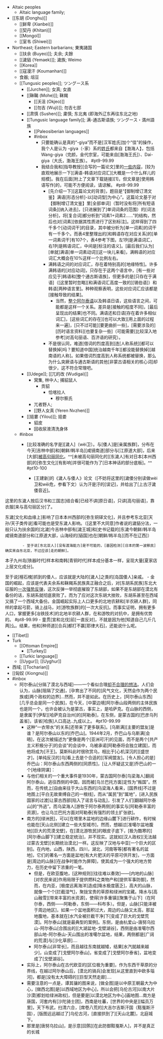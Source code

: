 - Altaic peoples
    - Altaic language family; 
- [[东胡 (Donghu)]]
    - [[鲜卑 (Xianbei)]]
    - [[契丹 (Khitan)]]
    - [[Mongol]]
    - [[室韦 (Shiwei)]]
- Northeast; Eastern barbarians; 東夷諸国
    - [[扶余 (Buyeo)]]; 夫余; 夫餘
    - [[濊貊 (Yemaek)]]; 濊族; Weimo
    - [[Korea]]
    - [[寇漫汗 (Koumanhan)]]
    - 食器; 俎豆
    - [[Tungusic peoples]]; ツングース系
        - [[Jurchen]]; 女真; 女直
        - [[靺鞨 (Mohe)]]; 靺羯
            - [[沃沮 (Okjeo)]]
            - [[勿吉 (Wuji)]]; 勿吉七部
        - [[肃慎 (Sushen)]]; 粛慎; 东北夷 (即海外辽东再往东北之地)
        - [[Tungusic language family]]; 满-通古斯语族; ツングース・満州語族
            - [[Paleosiberian languages]]
            - #inbox
                - 只要能确认是真的“-giya”而不是[汉军姓氏]加个“佳”的操作，我个人是认为 -giya（-家）系的[姓氏](https://www.zhihu.com/question/292508205/answer/2228899244)都来自【渤海人】，包括 Wang-giya（完颜，金代宗室，可能来自[渤海王氏]）、Dai-giya（大氏，渤海王族）。 #pt9-99.99
                - 我结合我和[指导教授][合写的一篇论文]里的[一些内容](https://www.zhihu.com/question/357588341/answer/2115959074)，[较为直观地展示一下][满语-韩语对应词汇][大概是一个什么样儿的规模]。我在后面[附上了文章下载链接][1]，但文章是[使用韩语写作]的，可能不方便阅读，请谅解。 #pt8-99.99
                    - [先介绍一下][这篇论文的背景]，题目是“【御制增订清文鉴】满语[形态分析]-以[动词型]为中心”。这篇论文基于对【御制增订清文鉴】里[全部单词]（暂时没有将[所有短语词条][纳入进去]，[只进展到了]单词词条的范围）的[词法分析]，将[复合词]都分析到“词素1+词素2……”的结构，然后也对[词素][依据其性质进行了区别标注]。这样得到了四千多个[动词词干]的目录，其中被分析为[单一词素]的词干有一千多个。而表4里整理出的[和韩语存在对应关系]的[单一词素词干]有107个，表4参考下图，左1列是满语词汇，右1列是韩语词汇，中间是[标注的语义]。[最后我们认为][单就]满语[单一词素动词][这一块儿来看]，满韩语的对应词汇大概会在10%这样一个比例左右。
                    - 满韩语之间的对应词汇，存在着特别高的[地缘特性]。许多满韩语的[对应动词]，只存在于这两个语言中，[有一些对应见于]韩语和[整个通古斯语族]，但更多的是[只存在于满语]（[这里暂时忽略][和满语词汇高度一致的][锡伯语]）和韩语[两种语言里]。种种观察表明，这些对应词汇应该都是[接触导致的结果]。
                        - 当然，[整个阿尔泰语](((rTrj3BNWX)))以及韩语日语，这些语言之间，可能都是这样一个关系。差异是[接触的程度不同]，[最后呈现出的结果]也不同。满语还和日语[存在着许多相似词汇]，[这些词汇的存在][也可以大致][用上面的过程来一遍]，[只不过可能][要更曲折一些]，[需要涉及的][历时语言资料][也要复杂一些]（可能需要[比较深入地参考]对高句丽语、百济语的研究）。
                    - 不是很认同，难道[借词的烈度高到]连[人称系统][都可以替换掉]吗？要知道中国[统治越南千年][都没能替换掉][越南语的人称]。如果借词烈度高到人称系统都被替换，那么为什么突厥语与通古斯语的其他[非蒙古语相关的核心词]却很少，这不符合常理吧。
        - [[Udege]]; [[兀的改 (Wudigai)]]
            - 窝集, 林中人; 捕貂鼠人
                - 贡貂
                    - 恰喀拉人
                        - 穆尔察氏
            - 兀者野人;
            - [[野人女真 (Yeren Nvzhen)]]
        - [[挹婁 (Yilou)]]; 挹娄
            - 貂皮
            - 回收尿液清洗身体
    - #inbox
        - [比较准确的名字是][濊人]（wèi卫）。与[倭人]是[亲属族群]，分布在今天[吉林中部]和[朝鲜/韩半岛][咸镜南道]部分与[江原道大部]，后来[大部][被高句丽同化](https://www.zhihu.com/question/435064426/answer/2200081817)。^^[未被高句丽同化的][东濊人]有对日本[本州西部]的[弥生文化][有影响]并很可能作为了[日本神话的部分底板]。^^ #pt10-100


            - [王建新]的《濊人与倭人》论文（[不妨将这里的]濊倭分别读做wèi卫和wēi危，参看下文）认为汗是汙的[误记]，并给出了[上古汙濊倭音近]。

这里的东濊人按后汉书和三国志[结合看]已经不讲[原日语]，只讲[高句丽语]，靠衣服[来与高句丽区分]了。

东濊[文化和血缘上]影响了日本本州西部的[弥生铜铎文化]，并且参考东北亚[天孙/天子类传说]看可能也是受东濊人影响。（[这里不大同意]作者说的濊貊分法，一般只认为扶余国的[北濊]今吉林中部有[濊王城]和[史书记载的]东濊今朝鲜/韩半岛咸镜南道部分和江原道大部，山海经的[貊国]也在[朝鲜/韩半岛][而不在辽西]）

            - 至于说[东北亚人][没有渡海能力]是不可能的，[基因检测][日本的第一波移民]确实来自东北亚，不过应该[走的朝鲜]。

本子九州岛[铁器时代]样本和南韩[青铜时代]样本成分基本一样，呈现大量[夏家店上层文化成分]。

至于说[檀石槐]抓到的倭人，应该就是大陆的[濊人]之类的[岛国倭人]亲戚。
        - 金国的崛起，应该是代表夫余系和靺羯系民族真正融合之后，对[东胡系民族]东北大征服的[一次强势反弹](https://bbs.northdy.com/thread-929522-1-1.html)，这次反弹一举彻底摧毁了东胡部，如果不是东胡部在漠北有备份的话，东胡系就彻底衰败了。而为了应对这次东胡大挫败，东胡系甚至在西域又搞了一个西域大备份。金国崛起实际上人口更多的北地农耕和[半农耕人群]，同样的拿起弓箭，骑上战马，对[游牧族群]的[一次大反抗]。而事实证明，拥有更多人口，掌握更多[冶铁技术]的北地半农耕人群，在和游牧的对抗中，是拥有优势的。 #pt8-99.99
            - 童贯[宣和北伐]前[一直反对]，不就是因为他[知道自己几斤几两]么。结果，他和[种师道][合兵]都打不赢[耶律大石]，还能说什么呢。
- [[Tibet]]
- Turk
    - [[Ottoman Empire]]
        - [[Turkey]]
    - [[Turkic language]]
    - [[Uygur]]; [[Uyghur]]
- 西域; [[Tocharian]]
- [[匈奴 (Xiongnu)]]
- #inbox
    - 阿尔泰山[分隔了漠北与西域]——一个看似合理[却不合理的想法](https://www.zhihu.com/question/24501774/answer/2626638227)。人们会认为，山脉[阻隔了交通]，[孕育出了不同的]风气文化，天然会作为两个民族或[两个政权的边界]...然而，并不是如此。在历史上，[阿尔泰山东西][几乎总会是同一个民族]，在今天，[中蒙边境]阿尔泰山段两侧的主体民族也是同一个，也许会被认为是蒙古，事实上，是哈萨克。在山脉的西侧，是隶属于[伊犁][哈萨克自治州]的[阿勒泰]，在东侧，是蒙古国的[巴彦乌列盖省]，该省[哈族]人口高达..九成以上。 #pt10-99.99
        - 这种“一衣带水”的关系[还带来了更多联系]。[乌斯满][主要的盟友]是谁？是阿尔泰山以东的[乔巴山]。1944年2月，乔巴山与乌斯满[会晤]，在这次被描述为“更像是两个[亚洲可汗]的见面，而不是两个[共产主义积极分子]的会谈”的会谈中，乌被承诺[阿勒泰将会独立建国]，而他将成为[汗王]。莫斯科此时很欣赏乌，相比于[心机深沉的][盛世才]，[单纯反汉的]乌[看上去是个合适的][军阀盟友]。[令人担心的是]乔巴山：阿尔泰山东西两侧的[同质性]，[让人怀疑这又是]乔巴山的一个[地缘阴谋]：
        - 与他们相关的一个重大事件是1930年，蒙古国阿尔泰[乌梁海人]翻阅阿尔泰山，逃往西侧的中国，因而被[乌兰巴托方面]定性为“叛国”。然而，在传统上[自由来往于大山东西的]乌梁海人看来，[国界线]不过是地图上[平白无故束缚自己的一根线]，而从“属民”到“属地”，[进入民族国家的过渡]让蒙古西部[陷入了谣言与动乱]，引发了人们[翻越阿尔泰山]的“外逃”。而乌梁海人[游牧于阿尔泰两侧]的事实与[阿勒泰丰富的资源]，也让乌兰巴托方面对阿勒泰[有强烈的领土扩张欲]。
        - 南方的[绿洲民]，可以[在塔里木盆地的边缘山麓下]进行耕作，有时候也能在[天山北侧][建立一些大型城市]，然而，想越过[准噶尔盆地腹地][巨大的荒漠戈壁]，在[漠北游牧民]的眼皮子底下，[极为酷寒的][阿尔泰山脚下][建立稳定统治]，并不现实。这就如[汉人政权][无法越过蒙古戈壁][长期统治漠北]一样。这反映了汉地与中亚[一个巨大的区别]。在内地，山西，陕西，四川，湖北，河南等等[都有著名的盆地]，它们的著名一方面是盆地[有大片肥沃的平原可供开发]，一方面是[周边的山脉][在战争时能作为屏障]，使其成为一个强大的地方势力，在历史中留下浓重的一笔。
            - 但是，在欧亚腹地，[这种规则][往往难以奏效]——[内地的山脉][对农民来说]作用局限于提供燃料之类物产和[提供军事防御]，然而，在内亚，[极度远离海洋]造成[降水极度匮乏]，高大的山脉，就像一个个[拦截湿气]，聚拢宝贵的草原和绿洲的宝藏。降水与[高山融雪][带来丰富的水资源]，使得[许多重镇][聚集于山下]（在阿尔泰，西侧——阿勒泰，东侧——科布多）。但是，山脉[只能泽被于周边地区]，如果一个盆地面积过大，周边的山脉又太高，那盆地腹地，基本就在[水汽全被拦截干净]下[变成了巨大的戈壁荒漠]。阿尔泰山[就是最典型的案例]。东侧，是由杭爱山-唐努乌拉山-阿尔泰山[合围出的][大湖盆地-戈壁湖谷]，西侧是由准噶尔西部山地-阿尔泰山-天山围出的准噶尔盆地，结果，两侧都是[广阔的荒漠]与[沙化草原]....
            - 阿尔泰山[非常长]，而且越往东南就越矮，结果[水汽就越来越少]，山变成了[戈壁阿尔泰山]，省变成了[戈壁阿尔泰省]，盆地变成了[戈壁湖谷]。
        - 实际上，阿尔泰山在古代欧亚的[区位极为重要]，作为东西干草原的分界线，在越过阿尔泰山后，[漠北的骑兵]会发现[从这里直到中欧多瑙河]，都是[没有太大障碍的][巨型天然走廊]....
        - 需要注意的一点是，谭其骧的图来说，[做全图]是以中原王朝最大为中心，[做西北图]是[以西域地区为中心]，所以会把[乌伦古河]以南大片沙漠[都划给绿洲政权]，但是要是[以漠北地区为中心]画地图...南方是唐国，河套内有[沙陀骑士团]，西南是吐蕃，[世界的中央是][幅员万里]，天下布武，扫清六合，[席卷八荒的]大吉尔吉斯汗国（黠戛斯汗国），[版图远远越过了]乌伦古河，[直接拱到了][天山北麓]，北庭城下。
        - 那里是[唐努乌拉山]，是示意[回鹘][在此防御黠戛斯人]，并不是真正的长城
